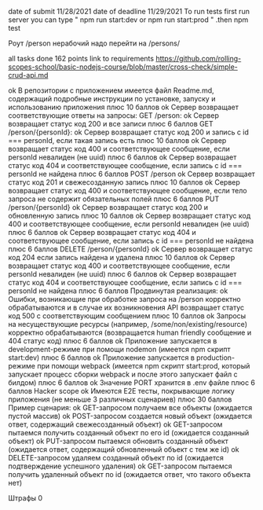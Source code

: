 date of submit 11/28/2021
date of deadline  11/29/2021
To run  tests  first run server  you can type  " npm run start:dev   or   npm run start:prod  "   .then    npm test 




Роут /person нерабочий надо перейти на /persons/

all tasks done  162  points
link to requirements https://github.com/rolling-scopes-school/basic-nodejs-course/blob/master/cross-check/simple-crud-api.md

ok В репозитории с приложением имеется файл Readme.md, содержащий подробные инструкции по установке, запуску и использованию приложения плюс 10 баллов
ok Сервер возвращает соответствующие ответы на запросы:
GET /person:
ok Сервер возвращает статус код 200 и все записи плюс 6 баллов
GET /person/{personId}:
ok Сервер возвращает статус код 200 и запись с id === personId, если такая запись есть плюс 10 баллов
ok Сервер возвращает статус код 400 и соответствующее сообщение, если personId невалиден (не uuid) плюс 6 баллов
 ok Сервер возвращает статус код 404 и соответствующее сообщение, если запись с id === personId не найдена плюс 6 баллов
POST /person
 ok Сервер возвращает статус код 201 и свежесозданную запись плюс 10 баллов
ok Сервер возвращает статус код 400 и соответствующее сообщение, если тело запроса не содержит обязательных полей плюс 6 баллов
PUT /person/{personId}
ok Сервер возвращает статус код 200 и обновленную запись плюс 10 баллов
ok Сервер возвращает статус код 400 и соответствующее сообщение, если personId невалиден (не uuid) плюс 6 баллов
ok Сервер возвращает статус код 404 и соответствующее сообщение, если запись с id === personId не найдена плюс 6 баллов
DELETE /person/{personId}
ok Сервер возвращает статус код 204 если запись найдена и удалена плюс 10 баллов
ok Сервер возвращает статус код 400 и соответствующее сообщение, если personId невалиден (не uuid) плюс 6 баллов
ok Сервер возвращает статус код 404 и соответствующее сообщение, если запись с id === personId не найдена плюс 6 баллов
Продвинутая реализация:
ok Ошибки, возникающие при обработке запроса на /person корректно обрабатываются и в случае их возникновения API возвращает статус код 500 с соответствующим сообщением плюс 10 баллов
ok Запросы на несуществующие ресурсы (например, /some/non/existing/resource) корректно обрабатываются (возвращается human friendly сообщение и 404 статус код) плюс 6 баллов
ok Приложение запускается в development-режиме при помощи nodemon (имеется npm скрипт start:dev) плюс 6 баллов
ok Приложение запускается в production-режиме при помощи webpack (имеется npm скрипт start:prod, который запускает процесс сборки webpack и после этого запускает файл с билдом) плюс 6 баллов
ok Значение PORT хранится в .env файле плюс 6 баллов
Hacker scope
ok Имеются E2E тесты, покрывающие логику приложения (не меньше 3 различных сценариев) плюс 30 баллов Пример сценария:
ok GET-запросом получаем все объекты (ожидается пустой массив)
ok POST-запросом создается новый объект (ожидается ответ, содержащий свежесозданный объект)
ok GET-запросом пытаемся получить созданный объект по его id (ожидается созданный объект)
ok PUT-запросом пытаемся обновить созданный объект (ожидается ответ, содержащий обновленный объект с тем же id)
ok DELETE-запросом удаляем созданный объект по id (ожидается подтверждение успешного удаления)
ok GET-запросом пытаемся получить удаленный объект по id (ожидается ответ, что такого объекта нет)

Штрафы  0
